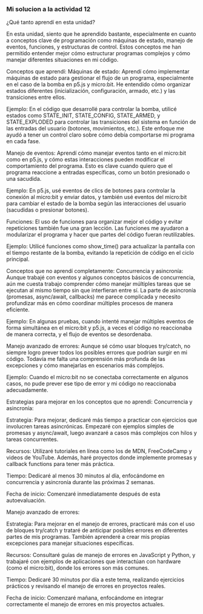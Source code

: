 ### Mi solucion a la actividad 12

¿Qué tanto aprendí en esta unidad?

En esta unidad, siento que he aprendido bastante, especialmente en cuanto a conceptos clave de programación como máquinas de estado, manejo de eventos, funciones, y estructuras de control. Estos conceptos me han permitido entender mejor cómo estructurar programas complejos y cómo manejar diferentes situaciones en mi código.

Conceptos que aprendí:
Máquinas de estado: Aprendí cómo implementar máquinas de estado para gestionar el flujo de un programa, especialmente en el caso de la bomba en p5.js y micro:bit. He entendido cómo organizar estados diferentes (inicialización, configuración, armado, etc.) y las transiciones entre ellos.

Ejemplo: En el código que desarrollé para controlar la bomba, utilicé estados como STATE_INIT, STATE_CONFIG, STATE_ARMED, y STATE_EXPLODED para controlar las transiciones del sistema en función de las entradas del usuario (botones, movimientos, etc.). Este enfoque me ayudó a tener un control claro sobre cómo debía comportarse mi programa en cada fase.

Manejo de eventos: Aprendí cómo manejar eventos tanto en el micro:bit como en p5.js, y cómo estas interacciones pueden modificar el comportamiento del programa. Esto es clave cuando quiero que el programa reaccione a entradas específicas, como un botón presionado o una sacudida.

Ejemplo: En p5.js, usé eventos de clics de botones para controlar la conexión al micro:bit y enviar datos, y también usé eventos del micro:bit para cambiar el estado de la bomba según las interacciones del usuario (sacudidas o presionar botones).

Funciones: El uso de funciones para organizar mejor el código y evitar repeticiones también fue una gran lección. Las funciones me ayudaron a modularizar el programa y hacer que partes del código fueran reutilizables.

Ejemplo: Utilicé funciones como show_time() para actualizar la pantalla con el tiempo restante de la bomba, evitando la repetición de código en el ciclo principal.

Conceptos que no aprendí completamente:
Concurrencia y asincronía: Aunque trabajé con eventos y algunos conceptos básicos de concurrencia, aún me cuesta trabajo comprender cómo manejar múltiples tareas que se ejecutan al mismo tiempo sin que interfieran entre sí. La parte de asincronía (promesas, async/await, callbacks) me parece complicada y necesito profundizar más en cómo coordinar múltiples procesos de manera eficiente.

Ejemplo: En algunas pruebas, cuando intenté manejar múltiples eventos de forma simultánea en el micro:bit y p5.js, a veces el código no reaccionaba de manera correcta, y el flujo de eventos se desordenaba.

Manejo avanzado de errores: Aunque sé cómo usar bloques try/catch, no siempre logro prever todos los posibles errores que podrían surgir en mi código. Todavía me falta una comprensión más profunda de las excepciones y cómo manejarlas en escenarios más complejos.

Ejemplo: Cuando el micro:bit no se conectaba correctamente en algunos casos, no pude prever ese tipo de error y mi código no reaccionaba adecuadamente.

Estrategias para mejorar en los conceptos que no aprendí:
Concurrencia y asincronía:

Estrategia: Para mejorar, dedicaré más tiempo a practicar con ejercicios que involucren tareas asincrónicas. Empezaré con ejemplos simples de promesas y async/await, luego avanzaré a casos más complejos con hilos y tareas concurrentes.

Recursos: Utilizaré tutoriales en línea como los de MDN, FreeCodeCamp y videos de YouTube. Además, haré proyectos donde implemente promesas y callback functions para tener más práctica.

Tiempo: Dedicaré al menos 30 minutos al día, enfocándome en concurrencia y asincronía durante las próximas 2 semanas.

Fecha de inicio: Comenzaré inmediatamente después de esta autoevaluación.

Manejo avanzado de errores:

Estrategia: Para mejorar en el manejo de errores, practicaré más con el uso de bloques try/catch y trataré de anticipar posibles errores en diferentes partes de mis programas. También aprenderé a crear mis propias excepciones para manejar situaciones específicas.

Recursos: Consultaré guías de manejo de errores en JavaScript y Python, y trabajaré con ejemplos de aplicaciones que interactúan con hardware (como el micro:bit), donde los errores son más comunes.

Tiempo: Dedicaré 30 minutos por día a este tema, realizando ejercicios prácticos y revisando el manejo de errores en proyectos reales.

Fecha de inicio: Comenzaré mañana, enfocándome en integrar correctamente el manejo de errores en mis proyectos actuales.

